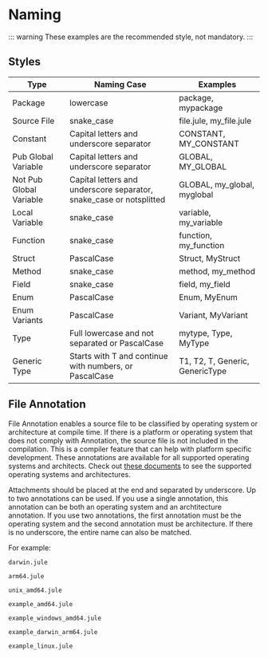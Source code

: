 # Naming
::: warning
These examples are the recommended style, not mandatory.
:::

## Styles
| Type | Naming Case | Examples |
| ---- | ----------- | -------- |
| Package | lowercase | package, mypackage |
| Source File | snake_case | file.jule, my_file.jule |
| Constant | Capital letters and underscore separator | CONSTANT, MY_CONSTANT |
| Pub Global Variable | Capital letters and underscore separator | GLOBAL, MY_GLOBAL |
| Not Pub Global Variable | Capital letters and underscore separator, snake_case or notsplitted | GLOBAL, my_global, myglobal |
| Local Variable | snake_case | variable, my_variable |
| Function | snake_case | function, my_function |
| Struct | PascalCase | Struct, MyStruct |
| Method | snake_case | method, my_method |
| Field | snake_case | field, my_field |
| Enum | PascalCase | Enum, MyEnum |
| Enum Variants | PascalCase | Variant, MyVariant |
| Type | Full lowercase and not separated or PascalCase | mytype, Type, MyType |
| Generic Type | Starts with T and continue with numbers, or PascalCase | T1, T2, T, Generic, GenericType |

## File Annotation
File Annotation enables a source file to be classified by operating system or architecture at compile time. If there is a platform or operating system that does not comply with Annotation, the source file is not included in the compilation. This is a compiler feature that can help with platform specific development. These annotations are available for all supported operating systems and architects. Check out [these documents](/compiler/platform-support) to see the supported operating systems and architectures.

Attachments should be placed at the end and separated by underscore. Up to two annotations can be used. If you use a single annotation, this annotation can be both an operating system and an archtitecture annotation. If you use two annotations, the first annotation must be the operating system and the second annotation must be architecture. If there is no underscore, the entire name can also be matched.

For example:
```
darwin.jule
```
```
arm64.jule
```
```
unix_amd64.jule
```
```
example_amd64.jule
```
```
example_windows_amd64.jule
```
```
example_darwin_arm64.jule
```
```
example_linux.jule
```
